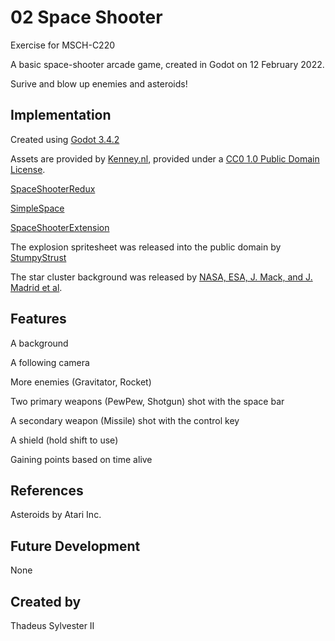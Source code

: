 # 02 Space Shooter

Exercise for MSCH-C220

A basic space-shooter arcade game, created in Godot on 12 February 2022.

Surive and blow up enemies and asteroids!

## Implementation

Created using [Godot 3.4.2](https://godotengine.org/download)

Assets are provided by [Kenney.nl](https://kenney.nl/assets/space-shooter-extension), provided under a [CC0 1.0 Public Domain License](https://creativecommons.org/publicdomain/zero/1.0/).

[SpaceShooterRedux](https://kenney.nl/assets/space-shooter-redux)

[SimpleSpace](https://kenney.nl/assets/simple-space)

[SpaceShooterExtension](https://kenney.nl/assets/space-shooter-extension)

The explosion spritesheet was released into the public domain by [StumpyStrust](https://opengameart.org/content/explosion-sheet)

The star cluster background was released by [NASA, ESA, J. Mack, and J. Madrid et al](https://esahubble.org/images/potw1849a/).

## Features

A background

A following camera

More enemies (Gravitator, Rocket)

Two primary weapons (PewPew, Shotgun) shot with the space bar

A secondary weapon (Missile) shot with the control key

A shield (hold shift to use)

Gaining points based on time alive

## References
Asteroids by Atari Inc.

## Future Development
None

## Created by
Thadeus Sylvester II
